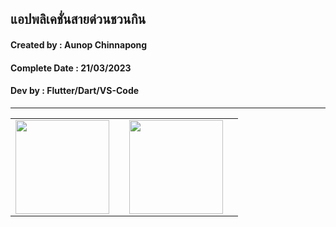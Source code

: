 ## แอปพลิเคชั่นสายด่วนชวนกิน

#### Created by : Aunop Chinnapong

#### Complete Date : 21/03/2023

#### Dev by : Flutter/Dart/VS-Code

***

<table>
  <tr>
    <td>
      <img src="https://user-images.githubusercontent.com/111031897/226536079-9d13096e-1dd0-4253-a623-fe937e5e4262.png" width="150">
    <td>
    <td>
      <img src="https://user-images.githubusercontent.com/111031897/226536088-cd0d6da2-cf67-4f44-96c8-5dfe07036afc.png" width="150">
    <td>
  <tr>
<table>
